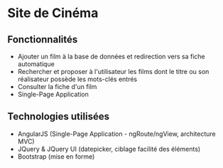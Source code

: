 # Site de Cinéma

## Fonctionnalités

* Ajouter un film à la base de données et redirection vers sa fiche automatique
* Rechercher et proposer à l'utilisateur les films dont le titre ou son réalisateur possède les mots-clés entrés
* Consulter la fiche d'un film
* Single-Page Application

## Technologies utilisées

* AngularJS (Single-Page Application - ngRoute/ngView, architecture MVC)
* JQuery & JQuery UI (datepicker, ciblage facilité des éléments)
* Bootstrap (mise en forme)